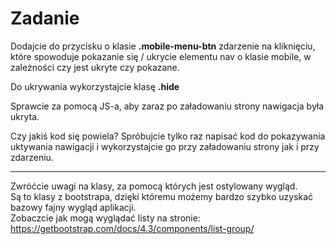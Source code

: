# Zadanie


 Dodajcie do przycisku o klasie **.mobile-menu-btn** zdarzenie na kliknięciu,  
 które spowoduje pokazanie się / ukrycie elementu nav o klasie mobile, w zależności czy jest ukryte czy pokazane.

 Do ukrywania wykorzystajcie klasę **.hide**

 Sprawcie za pomocą JS-a, aby zaraz po załadowaniu strony nawigacja była ukryta.

 Czy jakiś kod się powiela? Spróbujcie tylko raz napisać kod do pokazywania uktywania nawigacji i wykorzystajcie go przy załadowaniu strony jak i przy zdarzeniu.


 ---
 Zwróćcie uwagi na klasy, za pomocą których jest ostylowany wygląd.  
 Są to klasy z bootstrapa, dzięki któremu możemy bardzo szybko uzyskać bazowy fajny wygląd aplikacji.  
 Zobaczcie jak mogą wyglądać listy na stronie: https://getbootstrap.com/docs/4.3/components/list-group/
